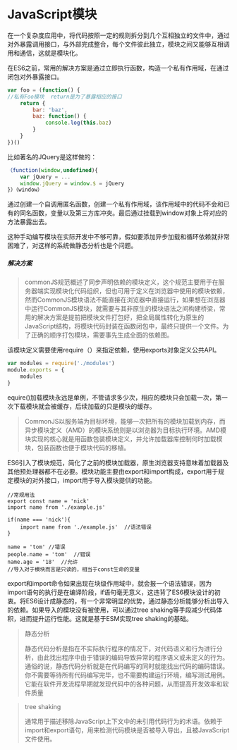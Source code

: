 # JavaScript模块

在一个复杂度应用中，将代码按照一定的规则拆分到几个互相独立的文件中，通过对外暴露调用接口，与外部完成整合，每个文件彼此独立，模块之间又能够互相调用和通信，这就是模块化。

在ES6之前，常用的解决方案是通过立即执行函数，构造一个私有作用域，在通过闭包对外暴露接口。

```javascript
var foo = (function() {
//私有Foo模块  return是为了暴露相应的接口
	return {
		bar: 'baz',
		baz: function() {
			console.log(this.baz)
		}
	}
})()
```



比如著名的JQuery是这样做的：

```javascript
（function(window,undefined){
	var jQuery = ...
    window.jQuery = window.$ = jQuery
}）（window）
```

通过创建一个自调用匿名函数，创建一个私有作用域，该作用域中的代码不会和已有的同名函数，变量以及第三方库冲突。最后通过挂载到window对象上将对应的方法暴露出去。

这种手动编写模块在实际开发中不够可靠，假如要添加异步加载和循环依赖就非常困难了，对这样的系统做静态分析也是个问题。

##### 解决方案

> commonJS规范概述了同步声明依赖的模块定义，这个规范主要用于在服务器端实现模块化代码组织，但也可用于定义在浏览器中使用的模块依赖，然而CommonJS模块语法不能直接在浏览器中直接运行，如果想在浏览器中运行CommonJS模块，就需要与其非原生的模块语法之间构建桥梁，常用的解决方案是提前把模块文件打包好，把全局属性转化为原生的JavaScript结构，将模块代码封装在函数闭包中，最终只提供一个文件。为了正确的顺序打包模块，需要事先生成全面的依赖图。

该模块定义需要使用require（）来指定依赖，使用exports对象定义公共API。

```javascript
var modules = require('./modules')
module.exports = {
    modules
}
```

equire()加载模块永远是单例，不管请求多少次，相应的模块只会加载一次，第一次下载模块就会被缓存，后续加载的只是模块的缓存。

> CommonJS以服务端为目标环境，能够一次把所有的模块加载到内存，而异步模块定义（AMD）的模块系统则是以浏览器为目标执行环境。AMD模块实现的核心就是用函数包装模块定义，并允许加载器库控制何时加载模块，包装函数也便于模块代码的移植。

ES6引入了模块规范，简化了之前的模块加载器，原生浏览器支持意味着加载器及其他预处理器都不在必要。模块功能主要由export和import构成，export用于规定模块的对外接口，import用于导入模块提供的功能。

```
//常规用法
export const name = 'nick'
import name from './example.js'

if(name === 'nick'){
	import name from './example.js'  //语法错误
}

name = 'tom' //错误
people.name = 'tom'  //错误
name.age = '18'  //允许
//导入对于模块而言是只读的，相当于const生命的变量
```

export和import命令如果出现在块级作用域中，就会报一个语法错误，因为import语句的执行是在编译阶段，if语句毫无意义，这违背了ES6模块设计的初衷。将ES6设计成静态的，有一个非常明显的优势，通过静态分析能够分析出导入的依赖。如果导入的模块没有被使用，可以通过tree shaking等手段减少代码体积，进而提升运行性能。这就是基于ESM实现tree shaking的基础。

> 静态分析
>
> 静态代码分析是指在不实际执行程序的情况下，对代码语义和行为进行分析，由此找出程序中由于错误的编码导致异常的程序语义或未定义的行为。通俗的说，静态代码分析就是在代码编写的同时就能找出代码的编码错误。你不需要等待所有代码编写完毕，也不需要构建运行环境，编写测试用例。它能在软件开发流程早期就发现代码中的各种问题，从而提高开发效率和软件质量

> tree shaking
>
> 通常用于描述移除JavaScript上下文中的未引用代码行为的术语。依赖于import和export语句，用来检测代码模块是否被导入导出，且被JavaScript文件使用。

